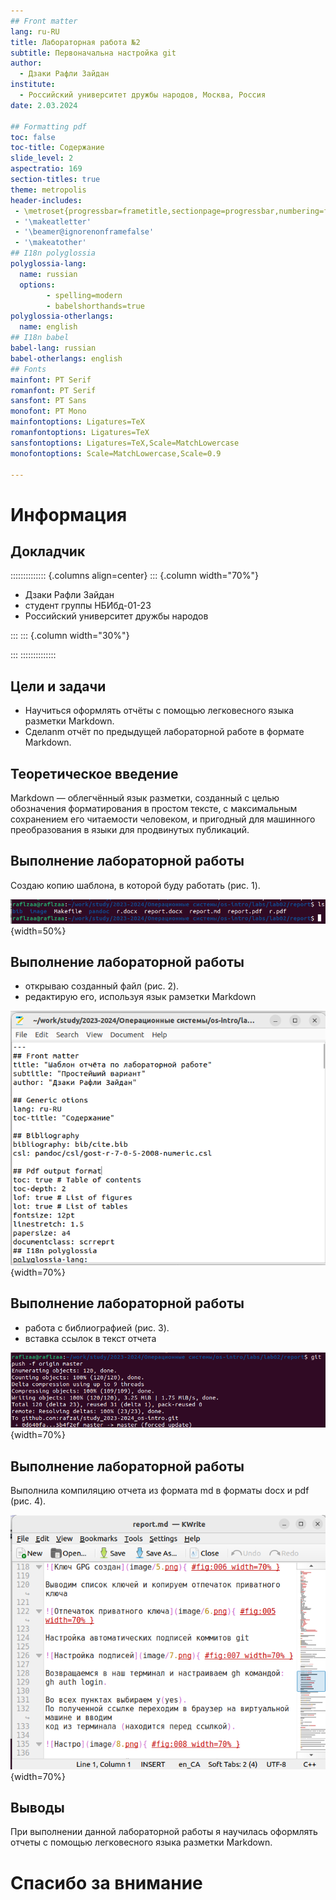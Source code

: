 ```yaml
---
## Front matter
lang: ru-RU
title: Лабораторная работа №2
subtitle: Первоначальна настройка git
author: 
  - Дзаки Рафли Зайдан
institute:
  - Российский университет дружбы народов, Москва, Россия
date: 2.03.2024

## Formatting pdf
toc: false
toc-title: Содержание
slide_level: 2
aspectratio: 169
section-titles: true
theme: metropolis
header-includes:
 - \metroset{progressbar=frametitle,sectionpage=progressbar,numbering=fraction}
 - '\makeatletter'
 - '\beamer@ignorenonframefalse'
 - '\makeatother'
## I18n polyglossia
polyglossia-lang:
  name: russian
  options:
        - spelling=modern
        - babelshorthands=true
polyglossia-otherlangs:
  name: english
## I18n babel
babel-lang: russian
babel-otherlangs: english
## Fonts
mainfont: PT Serif
romanfont: PT Serif
sansfont: PT Sans
monofont: PT Mono
mainfontoptions: Ligatures=TeX
romanfontoptions: Ligatures=TeX
sansfontoptions: Ligatures=TeX,Scale=MatchLowercase
monofontoptions: Scale=MatchLowercase,Scale=0.9

---
```


# Информация

## Докладчик

:::::::::::::: {.columns align=center}
::: {.column width="70%"}

  * Дзаки Рафли Зайдан
  * студент группы  НБИбд-01-23
  * Российский университет дружбы народов

:::
::: {.column width="30%"}


:::
::::::::::::::

## Цели и задачи

- Научиться оформлять отчёты с помощью легковесного языка разметки Markdown.
- Сделаnm отчёт по предыдущей лабораторной работе в формате Markdown.

## Теоретическое введение

Markdown — облегчённый язык разметки, созданный с целью обозначения форматирования в простом тексте, с максимальным сохранением его читаемости человеком, и пригодный для машинного преобразования в языки для продвинутых публикаций.

## Выполнение лабораторной работы

Создаю копию шаблона, в которой буду работать (рис. 1).

![Копирование файла](image/2.png){width=50%}

## Выполнение лабораторной работы

- открываю созданный файл (рис. 2).
- редактирую его, используя язык рамзетки Markdown

![Изменение файла](image/3.png){width=70%}

## Выполнение лабораторной работы

- работа с библиографией (рис. 3).
- вставка ссылок в текст отчета

![Редактирование файла](image/7.png){width=70%}

## Выполнение лабораторной работы

Выполнила компиляцию отчета из формата md в форматы docx и pdf (рис. 4).

![Компиляция отчета](image/4.png){width=70%}

## Выводы

При выполнении данной лабораторной работы я научилась оформлять отчеты с помощью легковесного языка разметки Markdown.

# Спасибо за внимание
